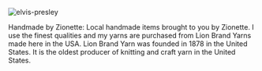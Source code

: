 ---
---
![elvis-presley](/img/HandmadeLogo2.png)

Handmade by Zionette:  Local handmade items brought to you by Zionette.  I use the finest qualities and my yarns are purchased
from Lion Brand Yarns made here in the USA.  Lion Brand Yarn was founded in 1878 in the United States. It is the oldest producer of
knitting and craft yarn in the United States.
